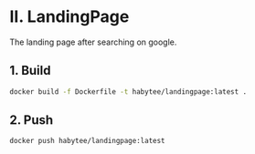 # II. LandingPage
The landing page after searching on google.

## 1. Build

```bash
docker build -f Dockerfile -t habytee/landingpage:latest .
```

## 2. Push

```bash
docker push habytee/landingpage:latest
```
